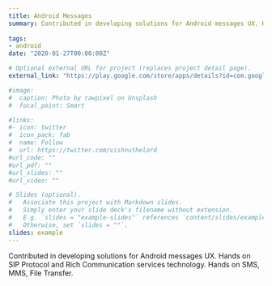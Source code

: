 ```yaml
---
title: Android Messages
summary: Contributed in developing solutions for Android messages UX. Hands on SIP Protocol and Rich Communication services technology. Hands on SMS, MMS, File Transfer.
    
tags:
- android
date: "2020-01-27T00:00:00Z"

# Optional external URL for project (replaces project detail page).
external_link: "https://play.google.com/store/apps/details?id=com.google.android.apps.messaging&hl=en"

#image:
#  caption: Photo by rawpixel on Unsplash
#  focal_point: Smart

#links:
#- icon: twitter
#  icon_pack: fab
#  name: Follow
#  url: https://twitter.com/vishnuthelord
#url_code: ""
#url_pdf: ""
#url_slides: ""
#url_video: ""

# Slides (optional).
#   Associate this project with Markdown slides.
#   Simply enter your slide deck's filename without extension.
#   E.g. `slides = "example-slides"` references `content/slides/example-slides.md`.
#   Otherwise, set `slides = ""`.
slides: example
---
```

Contributed in developing solutions for Android messages UX. Hands on SIP Protocol and Rich Communication services technology. Hands on SMS, MMS, File Transfer.
